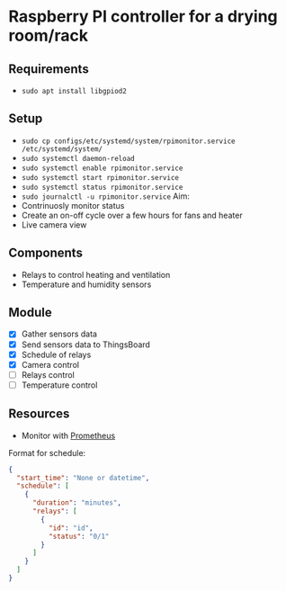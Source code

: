 # Raspberry PI controller for a drying room/rack

## Requirements
- `sudo apt install libgpiod2`
## Setup

- `sudo cp configs/etc/systemd/system/rpimonitor.service /etc/systemd/system/`
- `sudo systemctl daemon-reload`
- `sudo systemctl enable rpimonitor.service`
- `sudo systemctl start rpimonitor.service`
- `sudo systemctl status rpimonitor.service`
- `sudo journalctl -u rpimonitor.service`
Aim:
- Contrinuosly monitor status
- Create an on-off cycle over a few hours for fans and heater
- Live camera view

## Components
- Relays to control heating and ventilation
- Temperature and humidity sensors

## Module
- [x] Gather sensors data
- [x] Send sensors data to ThingsBoard
- [x] Schedule of relays
- [x] Camera control
- [ ] Relays control
- [ ] Temperature control

## Resources
- Monitor with [Prometheus](https://opensource.com/article/21/7/home-temperature-raspberry-pi-prometheus)


Format for schedule:
```json
{
  "start_time": "None or datetime",
  "schedule": [
    {
      "duration": "minutes",
      "relays": [
        {
          "id": "id",
          "status": "0/1"
        }
      ]
    }
  ]
}
```
